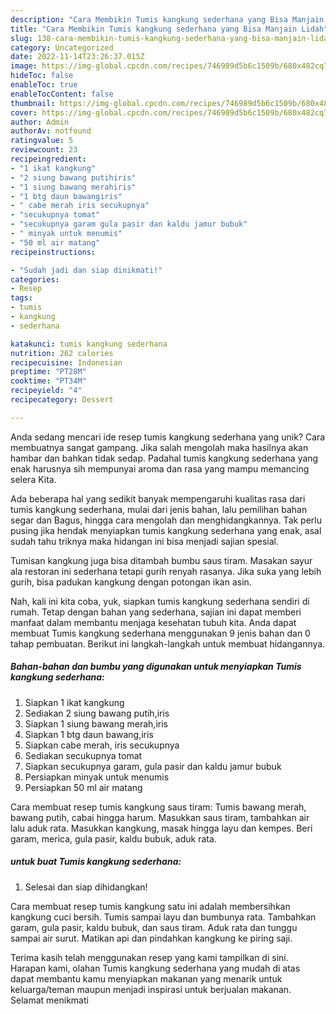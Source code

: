 ```yaml
---
description: "Cara Membikin Tumis kangkung sederhana yang Bisa Manjain Lidah"
title: "Cara Membikin Tumis kangkung sederhana yang Bisa Manjain Lidah"
slug: 138-cara-membikin-tumis-kangkung-sederhana-yang-bisa-manjain-lidah
category: Uncategorized
date: 2022-11-14T23:26:37.015Z
image: https://img-global.cpcdn.com/recipes/746989d5b6c1509b/680x482cq70/tumis-kangkung-sederhana-foto-resep-utama.jpg
hideToc: false
enableToc: true
enableTocContent: false
thumbnail: https://img-global.cpcdn.com/recipes/746989d5b6c1509b/680x482cq70/tumis-kangkung-sederhana-foto-resep-utama.jpg
cover: https://img-global.cpcdn.com/recipes/746989d5b6c1509b/680x482cq70/tumis-kangkung-sederhana-foto-resep-utama.jpg
author: Admin
authorAv: notfound
ratingvalue: 5
reviewcount: 23
recipeingredient:
- "1 ikat kangkung"
- "2 siung bawang putihiris"
- "1 siung bawang merahiris"
- "1 btg daun bawangiris"
- " cabe merah iris secukupnya"
- "secukupnya tomat"
- "secukupnya garam gula pasir dan kaldu jamur bubuk"
- " minyak untuk menumis"
- "50 ml air matang"
recipeinstructions:

- "Sudah jadi dan siap dinikmati!"
categories:
- Resep
tags:
- tumis
- kangkung
- sederhana

katakunci: tumis kangkung sederhana 
nutrition: 262 calories
recipecuisine: Indonesian
preptime: "PT28M"
cooktime: "PT34M"
recipeyield: "4"
recipecategory: Dessert

---
```





Anda sedang mencari ide resep tumis kangkung sederhana yang unik? Cara membuatnya sangat gampang. Jika salah mengolah maka hasilnya akan hambar dan bahkan tidak sedap. Padahal tumis kangkung sederhana yang enak harusnya sih mempunyai aroma dan rasa yang mampu memancing selera Kita.





Ada beberapa hal yang sedikit banyak mempengaruhi kualitas rasa dari tumis kangkung sederhana, mulai dari jenis bahan, lalu pemilihan bahan segar dan Bagus, hingga cara mengolah dan menghidangkannya. Tak perlu pusing jika hendak menyiapkan tumis kangkung sederhana yang enak,      asal sudah tahu triknya maka hidangan ini bisa menjadi sajian spesial.














Tumisan kangkung juga bisa ditambah bumbu saus tiram. Masakan sayur ala restoran ini sederhana tetapi gurih renyah rasanya. Jika suka yang lebih gurih, bisa padukan kangkung dengan potongan ikan asin.






Nah, kali ini kita coba, yuk, siapkan tumis kangkung sederhana sendiri di rumah. Tetap dengan bahan yang sederhana, sajian ini dapat memberi manfaat dalam membantu menjaga kesehatan tubuh kita. Anda dapat membuat Tumis kangkung sederhana menggunakan 9 jenis bahan dan 0 tahap pembuatan. Berikut ini langkah-langkah untuk membuat hidangannya.

<!--inarticleads1-->

##### Bahan-bahan dan bumbu yang digunakan untuk menyiapkan Tumis kangkung sederhana:

1. Siapkan 1 ikat kangkung
1. Sediakan 2 siung bawang putih,iris
1. Siapkan 1 siung bawang merah,iris
1. Siapkan 1 btg daun bawang,iris
1. Siapkan  cabe merah, iris secukupnya
1. Sediakan secukupnya tomat
1. Siapkan secukupnya garam, gula pasir dan kaldu jamur bubuk
1. Persiapkan  minyak untuk menumis
1. Persiapkan 50 ml air matang


Cara membuat resep tumis kangkung saus tiram: Tumis bawang merah, bawang putih, cabai hingga harum. Masukkan saus tiram, tambahkan air lalu aduk rata. Masukkan kangkung, masak hingga layu dan kempes. Beri garam, merica, gula pasir, kaldu bubuk, aduk rata. 

<!--inarticleads2-->

#####  untuk buat Tumis kangkung sederhana:


1. Selesai dan siap dihidangkan!

Cara membuat resep tumis kangkung satu ini adalah membersihkan kangkung cuci bersih. Tumis sampai layu dan bumbunya rata. Tambahkan garam, gula pasir, kaldu bubuk, dan saus tiram. Aduk rata dan tunggu sampai air surut. Matikan api dan pindahkan kangkung ke piring saji. 

Terima kasih telah menggunakan resep yang kami tampilkan di sini. Harapan kami, olahan Tumis kangkung sederhana yang mudah di atas dapat membantu kamu menyiapkan makanan yang menarik untuk keluarga/teman maupun menjadi inspirasi untuk berjualan makanan. Selamat menikmati
